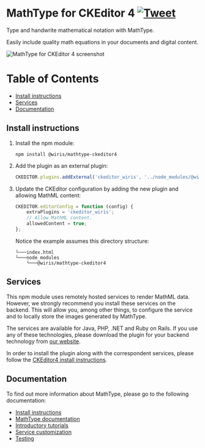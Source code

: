 MathType for CKEditor 4 [![Tweet](https://img.shields.io/twitter/url/http/shields.io.svg?style=social)](https://twitter.com/wirismath)
===

Type and handwrite mathematical notation with MathType.

Easily include quality math equations in your documents and digital content.

![MathType for CKEditor 4 screenshot](http://www.wiris.com/system/files/attachments/1202/CKEditor_editor_plugin.png)

# Table of Contents

- [Install instructions](#install-instructions)
- [Services](#services)
- [Documentation](#documentation)

## Install instructions

1. Install the npm module:

   ```
   npm install @wiris/mathtype-ckeditor4
   ```

2. Add the plugin as an external plugin:

   ```js
   CKEDITOR.plugins.addExternal('ckeditor_wiris', '../node_modules/@wiris/mathtype-ckeditor4/', 'plugin.js');
   ```

3. Update the CKEditor configuration by adding the new plugin and allowing MathML content:

   ```js
   CKEDITOR.editorConfig = function (config) {
       extraPlugins = 'ckeditor_wiris';
       // Allow MathML content.
       allowedContent = true;
   };
   ```

   Notice the example assumes this directory structure:

   ```
   └───index.html
   └───node_modules
       └───@wiris/mathtype-ckeditor4
   ```

## Services

This npm module uses remotely hosted services to render MathML data. However, we strongly recommend you install these services on the backend. This will allow you, among other things, to configure the service and to locally store the images generated by MathType.

The services are available for Java, PHP, .NET and Ruby on Rails. If you use any of these technologies, please download the plugin for your backend technology from [our website](http://www.wiris.com/en/plugins3/ckeditor/download).

In order to install the plugin along with the correspondent services, please follow the [CKEditor4 install instructions](http://docs.wiris.com/en/mathtype/mathtype_web/integrations/html/ckeditor).

## Documentation

To find out more information about MathType, please go to the following documentation:

* [Install instructions](http://docs.wiris.com/en/mathtype/mathtype_web/integrations/html/ckeditor)
* [MathType documentation](http://docs.wiris.com/en/mathtype/mathtype_web/start)
* [Introductory tutorials](http://docs.wiris.com/en/mathtype/mathtype_web/intro_tutorials)
* [Service customization](http://docs.wiris.com/en/mathtype/mathtype_web/integrations/config-table)
* [Testing](http://docs.wiris.com/en/mathtype/mathtype_web/integrations/html/plugins-test)